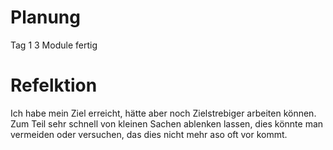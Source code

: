 # Planung 
Tag 1 3 Module fertig
# Refelktion
Ich habe mein Ziel erreicht, hätte aber noch Zielstrebiger arbeiten können. Zum Teil sehr schnell von kleinen Sachen ablenken lassen, dies könnte man vermeiden oder versuchen, das dies nicht mehr aso oft vor kommt.
